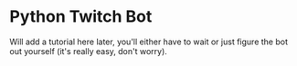 # Python Twitch Bot
Will add a tutorial here later, you'll either have to wait or just figure the bot out yourself (it's really easy, don't worry).
